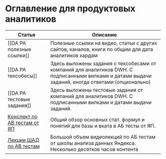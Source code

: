 # Оглавление для продуктовых аналитиков



| Статья                                                                                                               | Описание                                                                                                                                           |
| -------------------------------------------------------------------------------------------------------------------- | -------------------------------------------------------------------------------------------------------------------------------------------------- |
| [[DA PA полезные ссылки]]                                                                                            | Полезные ссылки на видео, статьи с других сайтов, каналов, книги по общим для дата аналитиков хардам                                               |
| [[DA PA техсобесы]]                                                                                                  | Здесь выложены задания с техсобесами от компаний для аналитиков DWH. С подписанными вилками и датами выдачи заданий, иногда ответами (опционально) |
| [[DA PA тестовые задания]]                                                                                           | Здесь выложены тестовые задания от компаний для аналитиков DWH. С подписанными вилками и датами выдачи заданий.                                    |
| [Конспект по AB тестам от ЯП](https://drive.google.com/file/d/1eOnxWP9tIdhB125o4q62TyXBJVzQwD6m/view?usp=drive_link) | Общий обзор основных стат. формул и понятий для базы и вката в АБ тесты от ЯП.                                                                     |
| [Лекции ШАД по AB тестам](https://drive.google.com/drive/folders/1Ozu4F-qBgbNL2gelJMYkjcRbWgE9Wx_K?usp=drive_link)   | Большой объем видеолекций по АБ тестам от школы анализа данных Яндекса. Несколько десятков часов контента                                          |

